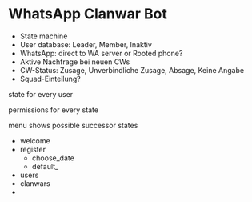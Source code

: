 # WhatsApp Clanwar Bot

* State machine
* User database: Leader, Member, Inaktiv
* WhatsApp: direct to WA server or Rooted phone?
* Aktive Nachfrage bei neuen CWs
* CW-Status: Zusage, Unverbindliche Zusage, Absage, Keine Angabe
* Squad-Einteilung?

state for every user

permissions for every state

menu shows possible successor states

* welcome
* register
    * choose_date
    * default_
* users
* clanwars
* 
